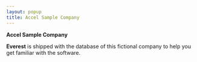 ```yaml
---
layout: popup
title: Accel Sample Company
---
```



**Accel Sample Company**


**Everest** is shipped with the  database of this fictional company to help you get familiar with the software.
